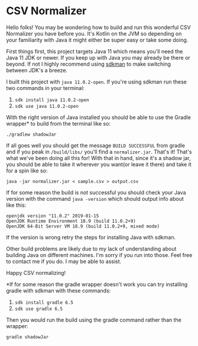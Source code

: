# CSV Normalizer

Hello folks! You may be wondering how to build and run this wonderful CSV Normalizer you have before you. It's Kotlin on the JVM so depending on your familiarity with Java it might either be super easy or take some doing.

First things first, this project targets Java 11 which means you'll need the Java 11 JDK or newer. If you keep up with Java you may already be there or beyond. If not I highly recommend using [sdkman](https://sdkman.io/install) to make switching between JDK's a breeze.

I built this project with `java 11.0.2-open`. If you're using sdkman run these two commands in your terminal:
1. `sdk install java 11.0.2-open`
2. `sdk use java 11.0.2-open`


With the right version of Java installed you should be able to use the Gradle wrapper* to build from the terminal like so:
```
./gradlew shadowJar
```

If all goes well you should get the message `BUILD SUCCESSFUL` from gradle and if you peak in `/build/libs/` you'll find a `normalizer.jar`. That's it! That's what we've been doing all this for! With that in hand, since it's a shadow jar, you
should be able to take it wherever you want(or leave it there) and take it for a spin like so:
```
java -jar normalizer.jar < sample.csv > output.csv
```
If for some reason the build is not successful you should check your Java version with the command `java -version` which should output info about like this:
```
openjdk version "11.0.2" 2019-01-15
OpenJDK Runtime Environment 18.9 (build 11.0.2+9)
OpenJDK 64-Bit Server VM 18.9 (build 11.0.2+9, mixed mode)
```
If the version is wrong retry the steps for installing Java with sdkman.

Other build problems are likely due to my lack of understanding about building Java on different machines. I'm sorry if you run into those. Feel free to contact me if you do. I may be able to assist.

Happy CSV normalizing!

*If for some reason the gradle wrapper doesn't work you can try installing gradle with sdkman with these commands:
1. `sdk install gradle 6.5`
2. `sdk use gradle 6.5`

Then you would run the build using the gradle command rather than the wrapper:
```
gradle shadowJar
```